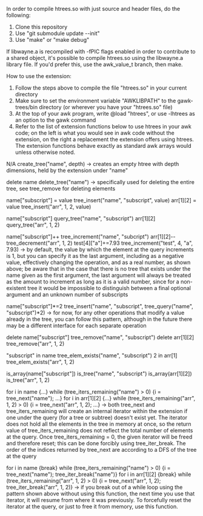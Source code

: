 In order to compile htrees.so with just source and header files, do the following:
1. Clone this repository
2. Use "git submodule update --init"
3. Use "make" or "make debug"

If libwayne.a is recompiled with -fPIC flags enabled in order to contribute to a shared object, it's possible to compile htrees.so using the libwayne.a library file. If you'd prefer this, use the awk_value_t branch, then make.

How to use the extension:
1. Follow the steps above to compile the file "htrees.so" in your current directory
2. Make sure to set the environment variable "AWKLIBPATH" to the gawk-trees/bin directory (or wherever you have your "htrees.so" file)
3. At the top of your awk program, write @load "htrees", or use -lhtrees as an option to the gawk command
4. Refer to the list of extension functions below to use htrees in your awk code; on the left is what you would
see in awk code without the extension, on the right a replacement the extension offers using htrees. The
extension functions behave exactly as standard awk arrays would unless otherwise noted. 

N/A                         create_tree("name", depth)
                            -> creates an empty htree with depth dimensions, held by the extension under "name"

delete name                 delete_tree("name")
                            -> specifically used for deleting the entire tree, see tree_remove for deleting
                            elements

name["subscript"] = value   tree_insert("name", "subscript", value)
arr[1][2] = value           tree_insert("arr", 1, 2, value)

name["subscript"]           query_tree("name", "subscript")
arr[1][2]                   query_tree("arr", 1, 2)

name["subscript"]++         tree_increment("name", "subcript")
arr[1][2]--                 tree_decrement("arr", 1, 2)
test[4]["a"]+=7.93          tree_increment("test", 4, "a", 7.93)
                            -> by default, the value by which the element at the query increments is 1,
                            but you can specify it as the last argument, including as a negative value,
                            effectively changing the operation, and as a real number, as shown above;
                            be aware that in the case that there is no tree that exists under the name
                            given as the first argument, the last argument will always be treated as the
                            amount to increment as long as it is a valid number, since for a non-existent
                            tree it would be impossible to distinguish between a final optional argument
                            and an unknown number of subscripts

name["subscript"]*=2        tree_insert("name", "subscript", tree_query("name", "subscript")*2)
                            -> for now, for any other operations that modify a value already in the tree,
                            you can follow this pattern, although in the future there may be a different
                            interface for each separate operation

delete name["subscript"]    tree_remove("name", "subscript")
delete arr[1][2]            tree_remove("arr", 1, 2)

"subscript" in name         tree_elem_exists("name", "subscript")
2 in arr[1]                 tree_elem_exists("arr", 1, 2)

is_array(name["subscript"]) is_tree("name", "subscript")
is_array(arr[1][2])         is_tree("arr", 1, 2)

for i in name {...}         while (tree_iters_remaining("name") > 0) {i = tree_next("name"); ...}
for i in arr[1][2] {...}    while (tree_iters_remaining("arr", 1, 2) > 0) {i = tree_next("arr", 1, 2); ...}
                            -> both tree_next and tree_iters_remaining will create an internal iterator within
                            the extension if one under the query (for a tree or subtree) doesn't exist yet.
                            The iterator does not hold all the elements in the tree in memory at once, so the
                            return value of tree_iters_remaining does not reflect the total number of elements
                            at the query. Once tree_iters_remaining = 0, the given iterator will be freed and
                            therefore reset; this can be done forcibly using tree_iter_break. The order of the
                            indices returned by tree_next are according to a DFS of the tree at the query
                            

for i in name {break}       while (tree_iters_remaining("name") > 0) 
                            {i = tree_next("name"); tree_iter_break("name")}
for i in arr[1][2] {break}  while (tree_iters_remaining("arr", 1, 2) > 0)
                            {i = tree_next("arr", 1, 2); tree_iter_break("arr", 1, 2)}
                            -> if you break out of a while loop using the pattern shown above without using
                            this function, the next time you use that iterator, it will resume from where it
                            was previously. To forcefully reset the iterator at the query, or just to free it
                            from memory, use this function.
